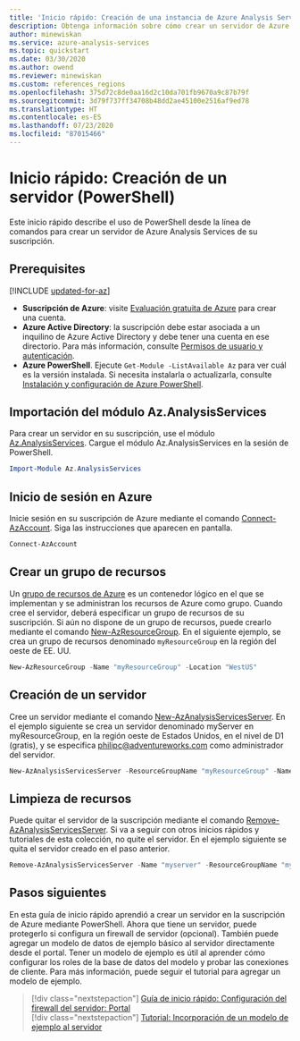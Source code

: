 ```yaml
---
title: 'Inicio rápido: Creación de una instancia de Azure Analysis Services mediante PowerShell | Microsoft Docs'
description: Obtenga información sobre cómo crear un servidor de Azure Analysis Services mediante PowerShell
author: minewiskan
ms.service: azure-analysis-services
ms.topic: quickstart
ms.date: 03/30/2020
ms.author: owend
ms.reviewer: minewiskan
ms.custom: references_regions
ms.openlocfilehash: 375d72c8de0aa16d2c10da701fb9670a9c87b79f
ms.sourcegitcommit: 3d79f737ff34708b48dd2ae45100e2516af9ed78
ms.translationtype: HT
ms.contentlocale: es-ES
ms.lasthandoff: 07/23/2020
ms.locfileid: "87015466"
---
```

# <a name="quickstart-create-a-server---powershell"></a>Inicio rápido: Creación de un servidor (PowerShell)

Este inicio rápido describe el uso de PowerShell desde la línea de comandos para crear un servidor de Azure Analysis Services de su suscripción.

## <a name="prerequisites"></a>Prerequisites

[!INCLUDE [updated-for-az](../../includes/updated-for-az.md)]

- **Suscripción de Azure**: visite [Evaluación gratuita de Azure](https://azure.microsoft.com/offers/ms-azr-0044p/) para crear una cuenta.
- **Azure Active Directory**: la suscripción debe estar asociada a un inquilino de Azure Active Directory y debe tener una cuenta en ese directorio. Para más información, consulte [Permisos de usuario y autenticación](analysis-services-manage-users.md).
- **Azure PowerShell**. Ejecute `Get-Module -ListAvailable Az` para ver cuál es la versión instalada. Si necesita instalarla o actualizarla, consulte [Instalación y configuración de Azure PowerShell](/powershell/azure/install-Az-ps).

## <a name="import-azanalysisservices-module"></a>Importación del módulo Az.AnalysisServices

Para crear un servidor en su suscripción, use el módulo [Az.AnalysisServices](/powershell/module/az.analysisservices). Cargue el módulo Az.AnalysisServices en la sesión de PowerShell.

```powershell
Import-Module Az.AnalysisServices
```

## <a name="sign-in-to-azure"></a>Inicio de sesión en Azure

Inicie sesión en su suscripción de Azure mediante el comando [Connect-AzAccount](/powershell/module/az.accounts/connect-azaccount). Siga las instrucciones que aparecen en pantalla.

```powershell
Connect-AzAccount
```

## <a name="create-a-resource-group"></a>Crear un grupo de recursos

Un [grupo de recursos de Azure](../azure-resource-manager/management/overview.md) es un contenedor lógico en el que se implementan y se administran los recursos de Azure como grupo. Cuando cree el servidor, deberá especificar un grupo de recursos de su suscripción. Si aún no dispone de un grupo de recursos, puede crearlo mediante el comando [New-AzResourceGroup](/powershell/module/az.resources/new-azresourcegroup). En el siguiente ejemplo, se crea un grupo de recursos denominado `myResourceGroup` en la región del oeste de EE. UU.

```powershell
New-AzResourceGroup -Name "myResourceGroup" -Location "WestUS"
```

## <a name="create-a-server"></a>Creación de un servidor

Cree un servidor mediante el comando [New-AzAnalysisServicesServer](/powershell/module/az.analysisservices/new-azanalysisservicesserver). En el ejemplo siguiente se crea un servidor denominado myServer en myResourceGroup, en la región oeste de Estados Unidos, en el nivel de D1 (gratis), y se especifica philipc@adventureworks.com como administrador del servidor.

```powershell
New-AzAnalysisServicesServer -ResourceGroupName "myResourceGroup" -Name "myserver" -Location WestUS -Sku D1 -Administrator "philipc@adventure-works.com"
```

## <a name="clean-up-resources"></a>Limpieza de recursos

Puede quitar el servidor de la suscripción mediante el comando [Remove-AzAnalysisServicesServer](/powershell/module/az.analysisservices/new-azanalysisservicesserver). Si va a seguir con otros inicios rápidos y tutoriales de esta colección, no quite el servidor. En el ejemplo siguiente se quita el servidor creado en el paso anterior.


```powershell
Remove-AzAnalysisServicesServer -Name "myserver" -ResourceGroupName "myResourceGroup"
```

## <a name="next-steps"></a>Pasos siguientes

En esta guía de inicio rápido aprendió a crear un servidor en la suscripción de Azure mediante PowerShell. Ahora que tiene un servidor, puede protegerlo si configura un firewall de servidor (opcional). También puede agregar un modelo de datos de ejemplo básico al servidor directamente desde el portal. Tener un modelo de ejemplo es útil al aprender cómo configurar los roles de la base de datos del modelo y probar las conexiones de cliente. Para más información, puede seguir el tutorial para agregar un modelo de ejemplo.

> [!div class="nextstepaction"]
> [Guía de inicio rápido: Configuración del firewall del servidor: Portal](analysis-services-qs-firewall.md)      
> [!div class="nextstepaction"]
> [Tutorial: Incorporación de un modelo de ejemplo al servidor](analysis-services-create-sample-model.md)
